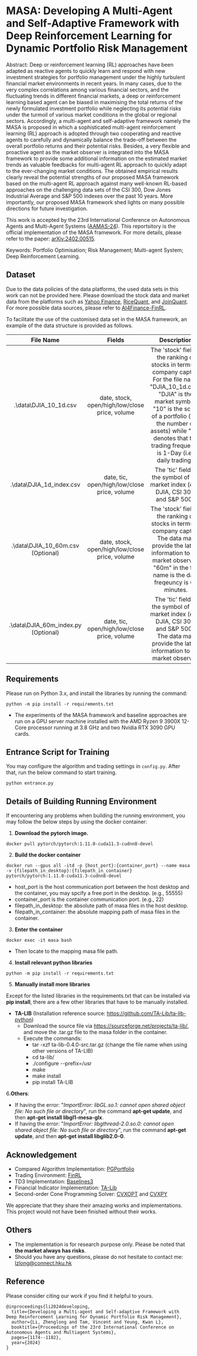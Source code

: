 # MASA: Developing A Multi-Agent and Self-Adaptive Framework with Deep Reinforcement Learning for Dynamic Portfolio Risk Management


Abstract: Deep or reinforcement learning (RL) approaches have been adapted as reactive agents to quickly learn and respond with new investment strategies for portfolio management under the highly turbulent financial market environments in recent years. In many cases, due to the very complex correlations among various financial sectors, and the fluctuating trends in different financial markets, a deep or reinforcement learning based agent can be biased in maximising the total returns of the newly formulated investment portfolio while neglecting its potential risks under the turmoil of various market conditions in the global or regional sectors. Accordingly, a multi-agent and self-adaptive framework namely the MASA is proposed in which a sophisticated multi-agent reinforcement learning (RL) approach is adopted through two cooperating and reactive agents to carefully and dynamically balance the trade-off between the overall portfolio returns and their potential risks. Besides, a very flexible and proactive agent as the market observer is integrated into the MASA framework to provide some additional information on the estimated market trends as valuable feedbacks for multi-agent RL approach to quickly adapt to the ever-changing market conditions. The obtained empirical results clearly reveal the potential strengths of our proposed MASA framework based on the multi-agent RL approach against many well-known RL-based approaches on the challenging data sets of the CSI 300, Dow Jones Industrial Average and S\&P 500 indexes over the past 10 years. More importantly, our proposed MASA framework shed lights on many possible directions for future investigation.

This work is accepted by the 23rd International Conference on Autonomous Agents and Multi-Agent Systems ([AAMAS-24](https://www.aamas2024-conference.auckland.ac.nz/)). This reportsitory is the official implementation of the MASA framework. For more details, please refer to the paper: [arXiv:2402.00515](https://arxiv.org/abs/2402.00515v3).

Keywords: Portfolio Optimisation; Risk Management; Multi-agent System; Deep Reinforcement Learning. 

## Dataset
Due to the data policies of the data platforms, the used data sets in this work can not be provided here. Please download the stock data and market data from the platforms such as [Yahoo Finance](https://finance.yahoo.com/), [RiceQuant](https://www.ricequant.com/welcome/), and [JoinQuant](https://www.joinquant.com/). For more possible data sources, please refer to [AI4Finance-FinRL](https://github.com/AI4Finance-Foundation/FinRL). 

To facilitate the use of the customised data set in the MASA framework, an example of the data structure is provided as follows.

|                    File Name                     |                  Fields                   |                  Description                   |
| :----------------------------------------------: | :--------------------------------------: | :--------------------------------------------: |
|                 .\data\DJIA_10_1d.csv                  | date, stock, open/high/low/close price, volume |  The 'stock' field is the ranking of stocks in terms of company captial. For the file name "DJIA_10_1d.csv", "DJIA" is the market symbol, "10" is the scale of a portfolio (i.e., the number of assets) while "1d" denotes that the trading frequency is 1-Day (i.e., daily trading).             |
|                 .\data\DJIA_1d_index.csv                 |       date, tic, open/high/low/close price, volume       |    The 'tic' field is the symbol of the market index (e.g., DJIA, CSI 300, and S\&P 500).      |
|                     .\data\DJIA_10_60m.csv (Optional)                   | date, stock, open/high/low/close price, volume | The 'stock' field is the ranking of stocks in terms of company captial. The data may provide the latest information to the market observer. "60m" in the file name is the data freqeuncy is 60 minutes.  |
| .\data\DJIA_60m_index.py (Optional) |         date, tic, open/high/low/close price, volume         |      The 'tic' field is the symbol of the market index (e.g., DJIA, CSI 300, and S\&P 500). The data may provide the latest information to the market observer.     |


## Requirements

Please run on Python 3.x, and install the libraries by running the command:
```
python -m pip install -r requirements.txt
```
- The experiments of the MASA framework and baseline approaches are run on a GPU server machine installed with the AMD Ryzen 9 3900X 12-Core processor running at 3.8 GHz and two Nvidia RTX 3090 GPU cards.

## Entrance Script for Training

You may configure the algorithm and trading settings in ```config.py```. After that, run the below command to start training.
```
python entrance.py
```

## Details of Building Running Environment
If encountering any problems when building the running environment, you may follow the below steps by using the docker container:
1. **Download the pytorch image.**
```
docker pull pytorch/pytorch:1.11.0-cuda11.3-cudnn8-devel
``` 
2. **Build the docker container**
```
docker run --gpus all -itd -p {host_port}:{container_port} --name masa -v {filepath_in_desktop}:{filepath_in_container} pytorch/pytorch:1.11.0-cuda11.3-cudnn8-devel
```
- host_port is the host communication port between the host desktop and the container, you may spcify a free port in the desktop. (e.g., 55555)
- container_port is the container communication port. (e.g., 22)
- filepath_in_desktop: the absolute path of masa files in the host desktop.
- filepath_in_container: the absolute mapping path of masa files in the container.


3. **Enter the container** 

```
docker exec -it masa bash
```
- Then locate to the mapping masa file path.

4. **Install relevant python libraries**
```
python -m pip install -r requirements.txt
```
5. **Manually install more libraries**

Except for the listed libraries in the requirements.txt that can be installed via **pip install**, there are a few other libraries that have to be manually installed.

- **TA-LIB** (Installation reference source: https://github.com/TA-Lib/ta-lib-python)
    - Download the source file via https://sourceforge.net/projects/ta-lib/, and move the .tar.gz file to the masa folder in the container.
    - Execute the commands:
        - tar -xzf ta-lib-0.4.0-src.tar.gz   (change the file name when using other versions of TA-LIB)
        - cd ta-lib/
        - ./configure --prefix=/usr
        - make
        - make install
        - pip install TA-LIB

6.**Others**:
- If having the error: "*ImportError: libGL.so.1: cannot open shared object file: No such file or directory*", run the command **apt-get update**, and then **apt-get install libgl1-mesa-glx**.
- If having the error: "*ImportError: libgthread-2.0.so.0: cannot open shared object file: No such file or directory*", run the command **apt-get update**, and then **apt-get install libglib2.0-0**.

## Acknowledgement
- Compared Algorithm Implementation: [PGPortfolio](https://github.com/ZhengyaoJiang/PGPortfolio/blob/48cc5a4af5edefd298e7801b95b0d4696f5175dd/pgportfolio/tdagent/tdagent.py#L7)
- Trading Environment: [FinRL](https://github.com/AI4Finance-Foundation/FinRL)
- TD3 Implementation: [Baselines3](https://stable-baselines3.readthedocs.io/en/master/modules/td3.html)
- Financial Indicator Implementation: [TA-Lib](https://github.com/TA-Lib/ta-lib-python)
- Second-order Cone Programming Solver: [CVXOPT](http://cvxopt.org/) and [CVXPY](https://www.cvxpy.org/)

We appreciate that they share their amazing works and implementations. This project would not have been finished without their works.

## Others
- The implementation is for research purpose only. Please be noted that **the market always has risks**.
- Should you have any questions, please do not hesitate to contact me: lzlong@connect.hku.hk

## Reference
Please consider citing our work if you find it helpful to yours.
```
@inproceedings{li2024developing,
  title={Developing a Multi-agent and Self-adaptive Framework with Deep Reinforcement Learning for Dynamic Portfolio Risk Management},
  author={Li, Zhenglong and Tam, Vincent and Yeung, Kwan L},
  booktitle={Proceedings of the 23rd International Conference on Autonomous Agents and Multiagent Systems},
  pages={1174--1182},
  year={2024}
}
```

